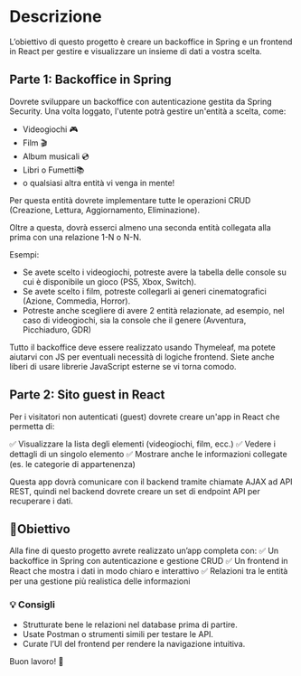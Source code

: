 # Descrizione

L’obiettivo di questo progetto è creare un backoffice in Spring e un frontend in React per gestire e visualizzare un insieme di dati a vostra scelta.

## Parte 1: Backoffice in Spring

Dovrete sviluppare un backoffice con autenticazione gestita da Spring Security. Una volta loggato, l'utente potrà gestire un'entità a scelta, come:

- Videogiochi 🎮
- Film 🎬
- Album musicali 💿
- Libri o Fumetti📚
- o qualsiasi altra entità vi venga in mente!

Per questa entità dovrete implementare tutte le operazioni CRUD (Creazione, Lettura, Aggiornamento, Eliminazione).

Oltre a questa, dovrà esserci almeno una seconda entità collegata alla prima con una relazione 1-N o N-N.

Esempi:

- Se avete scelto i videogiochi, potreste avere la tabella delle console su cui è disponibile un gioco (PS5, Xbox, Switch).
- Se avete scelto i film, potreste collegarli ai generi cinematografici (Azione, Commedia, Horror).
- Potreste anche scegliere di avere 2 entità relazionate, ad esempio, nel caso di videogiochi, sia la console che il genere (Avventura, Picchiaduro, GDR)

Tutto il backoffice deve essere realizzato usando Thymeleaf, ma potete aiutarvi con JS per eventuali necessità di logiche frontend. Siete anche liberi di usare librerie JavaScript esterne se vi torna comodo.

## Parte 2: Sito guest in React

Per i visitatori non autenticati (guest) dovrete creare un'app in React che permetta di:

✅ Visualizzare la lista degli elementi (videogiochi, film, ecc.)
✅ Vedere i dettagli di un singolo elemento
✅ Mostrare anche le informazioni collegate (es. le categorie di appartenenza)

Questa app dovrà comunicare con il backend tramite chiamate AJAX ad API REST, quindi nel backend dovrete creare un set di endpoint API per recuperare i dati.

## 🎯Obiettivo

Alla fine di questo progetto avrete realizzato un’app completa con:
✅ Un backoffice in Spring con autenticazione e gestione CRUD
✅ Un frontend in React che mostra i dati in modo chiaro e interattivo
✅ Relazioni tra le entità per una gestione più realistica delle informazioni

### 💡 Consigli

- Strutturate bene le relazioni nel database prima di partire.
- Usate Postman o strumenti simili per testare le API.
- Curate l’UI del frontend per rendere la navigazione intuitiva.

Buon lavoro! 🚀
